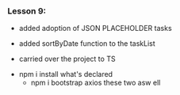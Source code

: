 ### Lesson 9:

* added adoption of JSON PLACEHOLDER tasks 

* added sortByDate function to the taskList

* carried over the project to TS
 - npm i 
    install what's declared
    - npm i bootstrap axios
    these two asw ell 